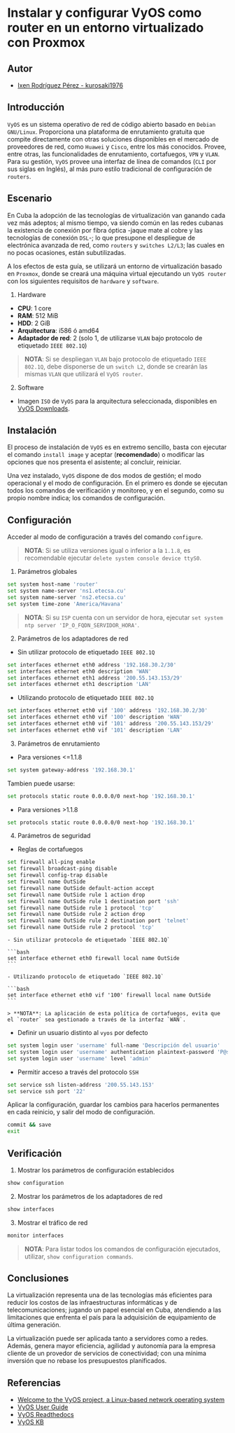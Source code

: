 # Instalar y configurar VyOS como router en un entorno virtualizado con Proxmox

## Autor

- [Ixen Rodríguez Pérez - kurosaki1976](ixenrp1976@gmail.com)

## Introducción

`VyOS` es un sistema operativo de red de código abierto basado en `Debian GNU/Linux`. Proporciona una plataforma de enrutamiento gratuita que compite directamente con otras soluciones disponibles en el mercado de proveedores de red, como `Huawei` y `Cisco`, entre los más conocidos. Provee, entre otras, las funcionalidades de enrutamiento, cortafuegos, `VPN` y `VLAN`. Para su gestión, `VyOS` provee una interfaz de línea de comandos (`CLI` por sus siglas en Inglés), al más puro estilo tradicional de configuración de `routers`. 

## Escenario

En Cuba la adopción de las tecnologías de virtualización van ganando cada vez más adeptos; al mismo tiempo, va siendo común en las redes cubanas la existencia de conexión por fibra óptica -jaque mate al cobre y las tecnologías de conexión `DSL`-; lo que presupone el despliegue de electrónica avanzada de red, como `routers` y `switches L2/L3`; las cuales en no pocas ocasiones, están subutilizadas.

A los efectos de esta guía, se utilizará un entorno de virtualización basado en `Proxmox`, donde se creará una máquina virtual ejecutando un `VyOS router` con los siguientes requisitos de `hardware` y `software`.

1. Hardware
  - **CPU**: 1 core
  - **RAM**: 512 MiB
  - **HDD**: 2 GiB
  - **Arquitectura**: i586 ó amd64
  - **Adaptador de red**: 2 (solo 1, de utilizarse `VLAN` bajo protocolo de etiquetado `IEEE 802.1Q`)

  > **NOTA**: Si se despliegan `VLAN` bajo protocolo de etiquetado `IEEE 802.1Q`, debe disponerse de un `switch L2`, donde se crearán las mismas `VLAN` que utilizará el `VyOS router`.

2. Software
  - Imagen `ISO` de `VyOS` para la arquitectura seleccionada, disponibles en [VyOS Downloads](https://downloads.vyos.io/).

## Instalación

El proceso de instalación de `VyOS` es en extremo sencillo, basta con ejecutar el comando `install image` y aceptar (**recomendado**) o modificar las opciones que nos presenta el asistente; al concluir, reiniciar.

Una vez instalado, `VyOS` dispone de dos modos de gestión; el modo operacional y el modo de configuración. En el primero es donde se ejecutan todos los comandos de verificación y monitoreo, y en el segundo, como su propio nombre indica; los comandos de configuración.

## Configuración

Acceder al modo de configuración a través del comando `configure`.

> **NOTA**: Si se utiliza versiones igual o inferior a la `1.1.8`, es recomendable ejecutar `delete system console device ttyS0`.

1. Parámetros globales

```bash
set system host-name 'router'
set system name-server 'ns1.etecsa.cu'
set system name-server 'ns2.etecsa.cu'
set system time-zone 'America/Havana'
```

> **NOTA**: Si su `ISP` cuenta con un servidor de hora, ejecutar `set system ntp server 'IP_O_FQDN_SERVIDOR_HORA'`.

2. Parámetros de los adaptadores de red

  * Sin utilizar protocolo de etiquetado `IEEE 802.1Q`

  ```bash
  set interfaces ethernet eth0 address '192.168.30.2/30'
  set interfaces ethernet eth0 description 'WAN'
  set interfaces ethernet eth1 address '200.55.143.153/29'
  set interfaces ethernet eth1 description 'LAN'
  ```

  * Utilizando protocolo de etiquetado `IEEE 802.1Q`

  ```bash
  set interfaces ethernet eth0 vif '100' address '192.168.30.2/30'
  set interfaces ethernet eth0 vif '100' description 'WAN'
  set interfaces ethernet eth0 vif '101' address '200.55.143.153/29'
  set interfaces ethernet eth0 vif '101' description 'LAN'
  ```

3. Parámetros de enrutamiento

  * Para versiones <=1.1.8

  ```bash
  set system gateway-address '192.168.30.1'
  ```
  
  Tambien puede usarse:
  
  ```bash
  set protocols static route 0.0.0.0/0 next-hop '192.168.30.1'
  ```

  * Para versiones >1.1.8

  ```bash
  set protocols static route 0.0.0.0/0 next-hop '192.168.30.1'
  ```

4. Parámetros de seguridad

  * Reglas de cortafuegos

  ```bash
  set firewall all-ping enable
  set firewall broadcast-ping disable
  set firewall config-trap disable
  set firewall name OutSide
  set firewall name OutSide default-action accept
  set firewall name OutSide rule 1 action drop
  set firewall name OutSide rule 1 destination port 'ssh'
  set firewall name OutSide rule 1 protocol 'tcp'
  set firewall name OutSide rule 2 action drop
  set firewall name OutSide rule 2 destination port 'telnet'
  set firewall name OutSide rule 2 protocol 'tcp'
  ```
    - Sin utilizar protocolo de etiquetado `IEEE 802.1Q`

    ```bash
    set interface ethernet eth0 firewall local name OutSide
    ```

    - Utilizando protocolo de etiquetado `IEEE 802.1Q`

    ```bash
    set interface ethernet eth0 vif '100' firewall local name OutSide
    ```

    > **NOTA**: La aplicación de esta política de cortafuegos, evita que el `router` sea gestionado a través de la interfaz `WAN`.

  * Definir un usuario distinto al `vyos` por defecto

  ```bash
  set system login user 'username' full-name 'Descripción del usuario'
  set system login user 'username' authentication plaintext-password 'P@s$w0rd.2019'
  set system login user 'username' level 'admin'
  ```

  * Permitir acceso a través del protocolo `SSH`

  ```bash
  set service ssh listen-address '200.55.143.153'
  set service ssh port '22'
  ```

Aplicar la configuración, guardar los cambios para hacerlos permanentes en cada reinicio, y salir del modo de configuración.

```bash
commit && save
exit
```

## Verificación

1. Mostrar los parámetros de configuración establecidos

```bash
show configuration
```

2. Mostrar los parámetros de los adaptadores de red

```bash
show interfaces
```

3. Mostrar el tráfico de red

```bash
monitor interfaces
```

> **NOTA**: Para listar todos los comandos de configuración ejecutados, utilizar, `show configuration commands`.

## Conclusiones

La virtualización representa una de las tecnologías más eficientes para reducir los costos de las infraestructuras informáticas y de telecomunicaciones; jugando un papel esencial en Cuba, atendiendo a las limitaciones que enfrenta el país para la adquisición de equipamiento de última generación.

La virtualización puede ser aplicada tanto a servidores como a redes. Además, genera mayor eficiencia, agilidad y autonomía para la empresa cliente de un provedor de servicios de conectividad; con una mínima inversión que no rebase los presupuestos planificados.

## Referencias

* [Welcome to the VyOS project, a Linux-based network operating system](https://wiki.vyos.net/wiki/Main_Page)
* [VyOS User Guide](https://wiki.vyos.net/wiki/User_Guide)
* [VyOS Readthedocs](https://vyos.readthedocs.io/en/latest/)
* [VyOS KB](https://support.vyos.io/en/kb)
